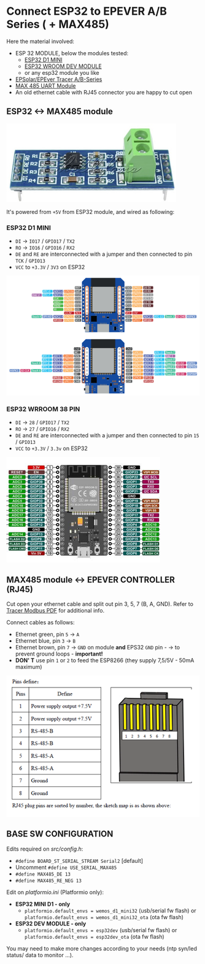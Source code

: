 # Connect  ESP32 to EPEVER A/B Series ( + MAX485) 

Here the material involved:
* ESP 32 MODULE, below the modules tested:
	* [ESP32 D1 MINI](https://www.aliexpress.com/premium/esp32-d1-mini.html?d=y&origin=y&catId=0&initiative_id=SB_20210919083440&SearchText=esp32%20d1%20mini) 
	* [ESP32 WROOM DEV MODULE](https://it.aliexpress.com/wholesale?catId=0&initiative_id=SB_20210919092741&isPremium=y&SearchText=esp+wroom-32+38+pin+devkit) 
	* or any esp32 module you like
* [EPSolar/EPEver Tracer A/B-Series](https://www.aliexpress.com/wholesale?catId=0&initiative_id=SB_20170114172728&SearchText=tracer+mppt+rs485)
* [MAX 485 UART Module](https://www.aliexpress.com/wholesale?catId=0&initiative_id=SB_20210919083609&isPremium=y&SearchText=max485+module) 
* An old ethernet cable with RJ45 connector you are happy to cut open


## ESP32 <-> MAX485 module

![This one worked for me](../images/max485_module.jpg)

It's powered from `+5V` from ESP32 module, and wired as following:

### ESP32 D1 MINI
- `DI` -> `IO17` / `GPIO17` / `TX2`
- `RO` -> `IO16` / `GPIO16` / `RX2`
- `DE` and `RE` are interconnected with a jumper and then connected to pin  `TCK` / `GPIO13`
- `VCC` to `+3.3V` / `3V3` on ESP32

	
![ESP32 D1 MINI](../images/esp32_d1_mini_pins.png)

### ESP32 WRROOM 38 PIN
- `DI` -> `28` / `GPIO17` / `TX2`
- `RO` -> `27` / `GPIO16` / `RX2`
- `DE` and `RE` are interconnected with a jumper and then connected to pin  `15` / `GPIO13`
- `VCC` to `+3.3V` / `3.3v` on ESP32

![ESP32 WRROOM 38 PIN](../images/esp32_wroom_38_pin.jpg)

## MAX485 module <-> EPEVER CONTROLLER (RJ45)

Cut open your ethernet cable and split out pin 3, 5, 7 (B, A, GND). Refer to [Tracer Modbus PDF](../docs/1733_modbus_protocol.pdf) for additional info.

Connect cables as follows:
- Ethernet green, pin `5` -> `A`
- Ethernet blue, pin `3` -> `B`
- Ethernet brown, pin `7` -> `GND` on module **and** EPS32 `GND` pin
		- -> to prevent ground loops - **important!**
- **DON' T** use pin `1` or `2` to feed the ESP8266 (they supply 7,5/5V - 50mA maximum)

![EPEVER RJ485 SPEC](../images/epever_rj45_specs.png)

## BASE SW CONFIGURATION

Edits required on *src/config.h*:
- `#define BOARD_ST_SERIAL_STREAM Serial2` [default]
- Uncomment `#define USE_SERIAL_MAX485`
- `#define MAX485_DE 13`
- `#define MAX485_RE_NEG 13`

Edit on *platformio.ini* (Platformio only):
- **ESP32 MINI D1 - only**
	- `platformio.default_envs = wemos_d1_mini32` (usb/serial fw flash) or `platformio.default_envs = wemos_d1_mini32_ota` (ota fw flash)
- **ESP32 DEV MODULE - only**
	- `platformio.default_envs = esp32dev` (usb/serial fw flash) or `platformio.default_envs = esp32dev_ota` (ota fw flash)

You may need to make more changes according to your needs (ntp syn/led status/ data to monitor ...).


